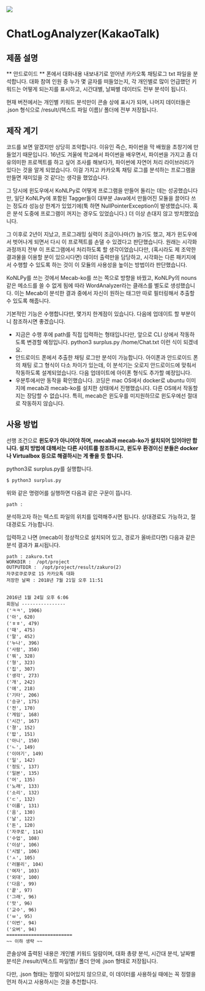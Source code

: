 ![](http://cfile2.uf.tistory.com/image/9921083C5B72B32820A32A)

# ChatLogAnalyzer(KakaoTalk)


## 제품 설명

** 안드로이드 ** 폰에서 대화내용 내보내기로 얻어낸 카카오톡 채팅로그 txt 파일을 분석합니다. 대화 참여 인원 중 누가 몇 글자를 떠들었는지, 각 개인별로 많이 언급했던 키워드는 어떻게 되는지를 표시하고, 시간대별, 날짜별 데이터도 전부 분석이 됩니다.

현재 버전에서는 개인별 키워드 분석만이 콘솔 상에 표시가 되며, 나머지 데이터들은 .json 형식으로 /result/(텍스트 파일 이름)/ 폴더에 전부 저장됩니다.

## 제작 계기

코드를 보면 알겠지만 상당히 조악합니다. 이유인 즉슨, 파이썬을 막 배웠을 초창기에 만들었기 때문입니다. 16년도 겨울에 학교에서 파이썬을 배우면서, 파이썬을 가지고 좀 더 유의미한 프로젝트를 하고 싶어 조사를 해보다가, 파이썬에 자연어 처리 라이브러리가 있다는 것을 알게 되었습니다. 이걸 가지고 카카오톡 채팅 로그를 분석하는 프로그램을 만들면 재미있을 것 같다는 생각을 했었습니다.

그 당시에 윈도우에서 KoNLPy로 어떻게 프로그램을 만들어 돌리는 데는 성공했습니다만, 일단 KoNLPy에 포함된 Tagger들이 대부분 Java에서 만들어진 모듈을 끌어다 쓰는 정도라 성능상 한계가 있었기에(툭 하면 NullPointerException이 발생했습니다. 혹은 분석 도중에 프로그램이 꺼지는 경우도 있었습니다.) 더 이상 손대지 않고 방치했었습니다.

그 이후로 2년이 지났고, 프로그래밍 실력이 조금이나마(?) 늘기도 했고, 제가 윈도우에서 벗어나게 되면서 다시 이 프로젝트를 손댈 수 있겠다고 판단했습니다. 원래는 시각화 과정까지 전부 이 프로그램에서 처리하도록 할 생각이었습니다만, (혹시라도 제 조악한 결과물을 이용할 분이 있으시다면) 데이터 출력만을 담당하고, 시각화는 다른 패키지에서 수행할 수 있도록 하는 것이 이 모듈의 사용성을 높이는 방법이라 판단했습니다.

KoNLPy를 쓰는 것에서 Mecab-ko를 쓰는 쪽으로 방향을 바꿨고, KoNLPy의 nouns 같은 메소드를 쓸 수 없게 됨에 따라 WordAnalyzer라는 클래스를 별도로 생성했습니다. 이는 Mecab이 분석한 결과 중에서 자신이 원하는 태그만 따로 필터링해서 추출할 수 있도록 해줍니다.

기본적인 기능은 수행합니다만, 몇가지 한계점이 있습니다. 다음에 업데이트 할 부분이니 참조하시면 좋겠습니다.

- 지금은 수행 후에 path를 직접 입력하는 형태입니다만, 앞으로 CLI 상에서 작동하도록 변경할 예정입니다. python3 surplus.py /home/Chat.txt 이런 식이 되겠네요.
- 안드로이드 폰에서 추출한 채팅 로그만 분석이 가능합니다. 아이폰과 안드로이드 폰의 채팅 로그 형식이 다소 차이가 있는데, 이 분석기는 오로지 안드로이드에 맞춰서 작동하도록 설계되었습니다. 다음 업데이트에 아이폰 형식도 추가할 예정입니다.
- 우분투에서만 동작을 확인했습니다. 코딩은 mac OS에서 docker로 ubuntu 이미지에 mecab과 mecab-ko를 설치한 상태에서 진행했습니다. 다른 OS에서 작동할 지는 장담할 수 없습니다. 특히, mecab은 윈도우를 미지원하므로 윈도우에선 절대로 작동하지 않습니다.

## 사용 방법

선행 조건으로 **윈도우가 아니어야 하며, mecab과 mecab-ko가 설치되어 있어야만 합니다. 설치 방법에 대해서는 다른 사이트를 참조하시고, 윈도우 환경이신 분들은 docker나 Virtualbox 등으로 해결하시는 게 좋을 듯 합니다.**

python3로 surplus.py를 실행합니다.

```python
$ python3 surplus.py
```

위와 같은 명령어를 실행하면 다음과 같은 구문이 뜹니다.

```
path : 
```

분석하고자 하는 텍스트 파일의 위치를 입력해주시면 됩니다. 상대경로도 가능하고, 절대경로도 가능합니다.

입력하고 나면 (mecab이 정상적으로 설치되어 있고, 경로가 올바르다면) 다음과 같은 분석 결과가 표시됩니다.

```
path : zakuro.txt
WORKDIR :  /opt/project 
OUTPUTDIR :  /opt/project/result/zakuro(2)
﻿자쿠로쿠로쿠로 15 카카오톡 대화
저장한 날짜 : 2018년 7월 21일 오후 11:51


2016년 1월 24일 오후 6:06
회원님 ----------------
('ㅋㅋ', 1906)
('아', 620)
('ㅎㅎ', 479)
('때', 475)
('말', 452)
('누나', 396)
('사람', 350)
('뭐', 328)
('형', 323)
('집', 307)
('생각', 273)
('개', 242)
('애', 218)
('기타', 206)
('승규', 175)
('전', 170)
('게임', 168)
('시간', 167)
('졍', 152)
('밥', 151)
('아니', 150)
('ㄴ', 149)
('이야기', 149)
('일', 142)
('정도', 137)
('일본', 135)
('어', 135)
('노래', 133)
('소리', 132)
('ㄷ', 132)
('이름', 131)
('음', 130)
('날', 122)
('돈', 120)
('자쿠로', 114)
('수업', 108)
('이상', 106)
('시발', 106)
('ㅅ', 105)
('러블리', 104)
('여자', 103)
('외대', 100)
('다음', 99)
('끝', 97)
('그래', 96)
('맛', 96)
('교수', 96)
('ㅂ', 95)
('이번', 94)
('오버', 94)
========================
~~ 이하 생략 ~~
```

콘솔상에 출력된 내용은 개인별 키워드 일람이며, 대화 총량 분석, 시간대 분석, 날짜별 분석은 /result/(텍스트 파일명)/ 폴더 안에 .json 형태로 저장됩니다.

다만, .json 형태는 정렬이 되어있지 않으므로, 이 데이터를 사용하실 때에는 꼭 정렬을 먼저 하시고 사용하시는 것을 추천합니다.
